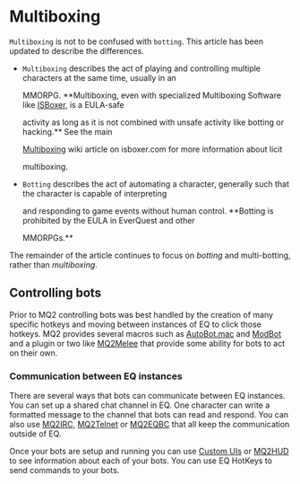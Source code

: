 # Multiboxing

`Multiboxing` is not to be confused with `botting`. This article has been updated to describe the differences.

* `Multiboxing` describes the act of playing and controlling multiple characters at the same time, usually in an

  MMORPG. **Multiboxing, even with specialized Multiboxing Software like [ISBoxer](http://isboxer.com), is a EULA-safe

  activity as long as it is not combined with unsafe activity like botting or hacking.** See the main

  [Multiboxing](http://isboxer.com/wiki/Multiboxing) wiki article on isboxer.com for more information about licit

  multiboxing.

* `Botting` describes the act of automating a character, generally such that the character is capable of interpreting

  and responding to game events without human control. **Botting is prohibited by the EULA in EverQuest and other

  MMORPGs.**

The remainder of the article continues to focus on _botting_ and multi-botting, rather than _multiboxing_.

## Controlling bots

Prior to MQ2 controlling bots was best handled by the creation of many specific hotkeys and moving between instances of EQ to click those hotkeys. MQ2 provides several macros such as [AutoBot.mac](../../macros/examples/autobot.mac.md) and [ModBot](../../macros/examples/modbot.md) and a plugin or two like [MQ2Melee](../../plugins/community-plugins/mq2melee.md) that provide some ability for bots to act on their own.

### Communication between EQ instances

There are several ways that bots can communicate between EQ instances. You can set up a shared chat channel in EQ. One character can write a formatted message to the channel that bots can read and respond. You can also use [MQ2IRC](../../plugins/discontinued/mq2irc/), [MQ2Telnet](../../plugins/discontinued/mq2telnet/) or [MQ2EQBC](../../plugins/community-plugins/mq2eqbc/) that all keep the communication outside of EQ.

Once your bots are setup and running you can use [Custom UIs](../../documentation/custom-uis.md) or [MQ2HUD](../../plugins/core-plugins/mq2hud/) to see information about each of your bots. You can use EQ HotKeys to send commands to your bots.